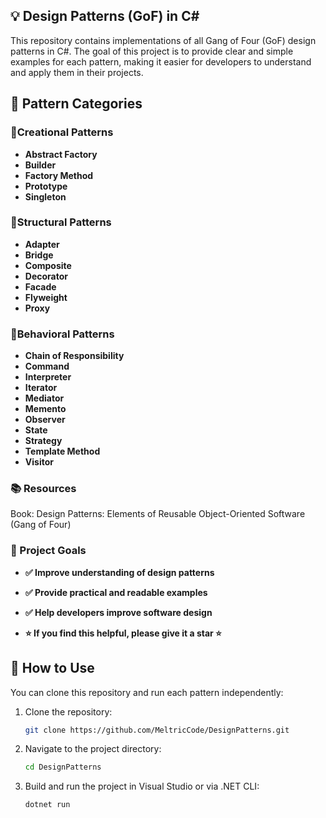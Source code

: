 ## 💡 Design Patterns (GoF) in C#

This repository contains implementations of all Gang of Four (GoF) design patterns in C#. The goal of this project is to provide clear and simple examples for each pattern, making it easier for developers to understand and apply them in their projects.

## 📐 Pattern Categories


### 📌Creational Patterns
- **Abstract Factory**
- **Builder**
- **Factory Method**
- **Prototype**
- **Singleton**


### 📌Structural Patterns
- **Adapter**
- **Bridge**
- **Composite**
- **Decorator**
- **Facade**
- **Flyweight**
- **Proxy**


### 📌Behavioral Patterns
- **Chain of Responsibility**
- **Command**
- **Interpreter**
- **Iterator**
- **Mediator**
- **Memento**
- **Observer**
- **State**
- **Strategy**
- **Template Method**
- **Visitor**

### 📚 Resources
Book: Design Patterns: Elements of Reusable Object-Oriented Software (Gang of Four)


### 🎯 Project Goals
- **✅ Improve understanding of design patterns**
- **✅ Provide practical and readable examples**
- **✅ Help developers improve software design**

- **⭐ **If you find this helpful, please give it a star** ⭐**
  
## 🚀 How to Use
You can clone this repository and run each pattern independently:
1. Clone the repository: 
   ```bash
   git clone https://github.com/MeltricCode/DesignPatterns.git
   ```
2. Navigate to the project directory:
   ```bash
   cd DesignPatterns
   ```
3. Build and run the project in Visual Studio or via .NET CLI:
   ```bash
   dotnet run
   ```

